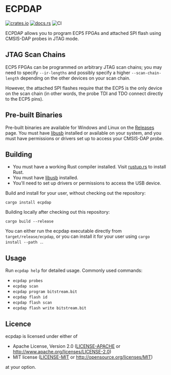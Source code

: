 # ECPDAP

[![crates.io](https://img.shields.io/crates/v/ecpdap.svg)](https://crates.io/crates/ecpdap)
[![docs.rs](https://docs.rs/ecpdap/badge.svg)](https://docs.rs/ecpdap)
![CI](https://github.com/adamgreig/ecpdap/workflows/CI/badge.svg)

ECPDAP allows you to program ECP5 FPGAs and attached SPI flash using CMSIS-DAP
probes in JTAG mode.

## JTAG Scan Chains

ECP5 FPGAs can be programmed on arbitrary JTAG scan chains; you may need to
specify `--ir-lengths` and possibly specify a higher `--scan-chain-length`
depending on the other devices on your scan chain.

However, the attached SPI flashes require that the ECP5 is the only device
on the scan chain (in other words, the probe TDI and TDO connect directly
to the ECP5 pins).

## Pre-built Binaries

Pre-built binaries are available for Windows and Linux on the [Releases] page.
You must have [libusb] installed or available on your system, and you must
have permissions or drivers set up to access your CMSIS-DAP probe.

[Releases]: https://github.com/adamgreig/ecpdap/releases
[libusb]: https://libusb.info

## Building

* You must have a working Rust compiler installed.
  Visit [rustup.rs](https://rustup.rs) to install Rust.
* You must have [libusb] installed.
* You'll need to set up drivers or permissions to access the USB device.

Build and install for your user, without checking out the repository:

```
cargo install ecpdap
```

Building locally after checking out this repository:

```
cargo build --release
```

You can either run the ecpdap executable directly from `target/release/ecpdap`,
or you can install it for your user using `cargo install --path .`.

## Usage

Run `ecpdap help` for detailed usage. Commonly used commands:

* `ecpdap probes`
* `ecpdap scan`
* `ecpdap program bitstream.bit`
* `ecpdap flash id`
* `ecpdap flash scan`
* `ecpdap flash write bitstream.bit`

## Licence

ecpdap is licensed under either of

* Apache License, Version 2.0 ([LICENSE-APACHE](LICENSE-APACHE) or
  http://www.apache.org/licenses/LICENSE-2.0)
* MIT license ([LICENSE-MIT](LICENSE-MIT) or http://opensource.org/licenses/MIT)

at your option.
